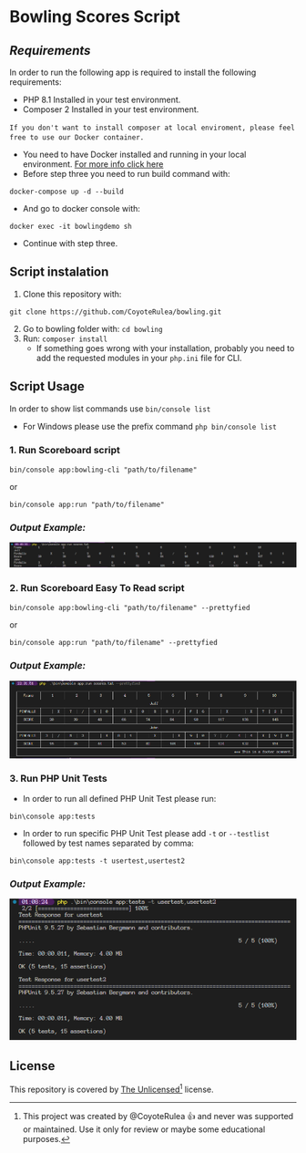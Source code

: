 # __Bowling Scores Script__
## **_Requirements_**
In order to run the following app is required to install the following requirements:
* PHP 8.1 Installed in your test environment.
* Composer 2 Installed in your test environment.


`If you don't want to install composer at local enviroment, please feel free to use our Docker container.`
* You need to have Docker installed and running in your local environment. [For more info click here](https://docs.docker.com/get-docker/)
* Before step three you need to run build command with:
```
docker-compose up -d --build  
```
* And go to docker console with:
```
docker exec -it bowlingdemo sh  
```
* Continue with step three.

## Script instalation
1. Clone this repository with:
```
git clone https://github.com/CoyoteRulea/bowling.git
```
2. Go to bowling folder with: `cd bowling`
3. Run: `composer install`
   - If something goes wrong with your installation, probably you need to add the requested modules in your `php.ini` file for CLI.

## Script Usage
In order to show list commands use `bin/console list`
* For Windows please use the prefix command `php bin/console list`

### 1. **Run Scoreboard script**
```
bin/console app:bowling-cli "path/to/filename"
```                                       
or
```
bin/console app:run "path/to/filename"
```
### _Output Example:_
![ScoreBoard Display Output Example](https://raw.githubusercontent.com/CoyoteRulea/bowling/main/assets/images/screenshot-scoreboard.png)
### 2. **Run Scoreboard Easy To Read script**
```
bin/console app:bowling-cli "path/to/filename" --prettyfied
```                                       
or
```
bin/console app:run "path/to/filename" --prettyfied
```
### _Output Example:_
![ScoreBoard Display Output Example](https://raw.githubusercontent.com/CoyoteRulea/bowling/main/assets/images/screenshot-scoreboard-pretty.png)

### 3. **Run PHP Unit Tests**
- In order to run all defined PHP Unit Test please run:
```
bin\console app:tests
```
- In order to run specific PHP Unit Test please add `-t` or `--testlist` followed by test names separated by comma:
```
bin\console app:tests -t usertest,usertest2
```
### _Output Example:_
![PHP Unit Test Output Example](https://raw.githubusercontent.com/CoyoteRulea/bowling/main/assets/images/screenshot-tests.png)

## License
This repository is covered by [The Unlicensed](LICENSE.md)[^license] license.

[^license]:
    This project was created by @CoyoteRulea :+1: and never was supported or maintained. Use it only for review or maybe some educational purposes.